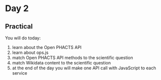 Day 2
=====

Practical
---------

You will do today:

1. learn about the Open PHACTS API
2. learn about ops.js
3. match Open PHACTS API methods to the scientific question
4. match Wikidata content to the scientific question
5. at the end of the day you will make one API call with JavaScript to each service

